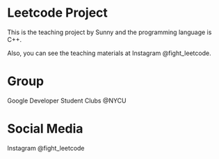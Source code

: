 # Leetcode Project
This is the teaching project by Sunny and the programming language is C++.

Also, you can see the teaching materials at Instagram @fight_leetcode.

# Group
Google Developer Student Clubs @NYCU

# Social Media
Instagram @fight_leetcode
